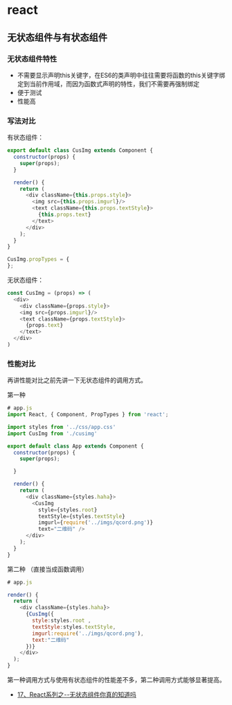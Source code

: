# react

## 无状态组件与有状态组件

### 无状态组件特性

+ 不需要显示声明this关键字，在ES6的类声明中往往需要将函数的this关键字绑定到当前作用域，而因为函数式声明的特性，我们不需要再强制绑定
+ 便于测试
+ 性能高

### 写法对比

有状态组件：

```js
export default class CusImg extends Component {
  constructor(props) {
    super(props);
  }

  render() {
    return (
      <div className={this.props.style}>
        <img src={this.props.imgurl}/>
        <text className={this.props.textStyle}>
          {this.props.text}
        </text>
      </div>
    );
  }
}

CusImg.propTypes = {
};
```

无状态组件：

```js
const CusImg = (props) => (
  <div>
    <div className={props.style}>
    <img src={props.imgurl}/>
    <text className={props.textStyle}>  
      {props.text}
    </text>
  </div>
)
```

### 性能对比

再讲性能对比之前先讲一下无状态组件的调用方式。

第一种

```js
# app.js
import React, { Component, PropTypes } from 'react';

import styles from '../css/app.css'
import CusImg from './cusimg'

export default class App extends Component {
  constructor(props) {
    super(props);

  }

  render() {
    return (
      <div className={styles.haha}>
        <CusImg
          style={styles.root}
          textStyle={styles.textStyle}
          imgurl={require('../imgs/qcord.png')}
          text="二维码" />
      </div>
    );
  }
}
```

第二种 （直接当成函数调用）

```js
# app.js

render() {
  return (
    <div className={styles.haha}>
      {CusImg({
        style:styles.root ,
        textStyle:styles.textStyle,
        imgurl:require('../imgs/qcord.png'),
        text:"二维码"
      })}
    </div>
  );
}
```

第一种调用方式与使用有状态组件的性能差不多，第二种调用方式能够显著提高。

+ [17、React系列之--无状态组件你真的知道吗](https://juejin.im/entry/59a980306fb9a02485103d0b)
